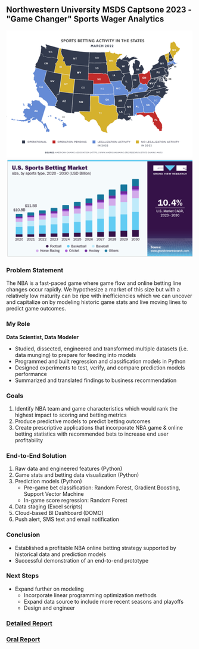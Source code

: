 ## Northwestern University MSDS Captsone 2023 - "Game Changer" Sports Wager Analytics

<img src="images/sports betting map.png?raw=true" width = "500"/>
<img src="images/sports betting barchart.png?raw=true" width = "500"/>

### Problem Statement
The NBA is a fast-paced game where game flow and online betting line changes occur rapidly. We hypothesize a market of this size but with a relatively low maturity can be ripe with inefficiencies which we can uncover and capitalize on by modeling historic game stats and live moving lines to predict game outcomes.

### My Role
**Data Scientist, Data Modeler**
- Studied, dissected, engineered and transformed multiple datasets (i.e. data munging) to prepare for feeding into models
- Programmed and built regression and classification models in Python
- Designed experiments to test, verify, and compare prediction models performance
- Summarized and translated findings to business recommendation

### Goals
1. Identify NBA team and game characteristics which would rank the highest impact to scoring and betting metrics
2. Produce predictive models to predict betting outcomes
3. Create prescriptive applications that incorporate NBA game & online betting statistics with recommended bets to increase end user profitability

### End-to-End Solution
1. Raw data and engineered features (Python)
2. Game stats and betting data visualization (Python)
3. Prediction models (Python)
   - Pre-game bet classification: Random Forest, Gradient Boosting, Support Vector Machine
   - In-game score regression: Random Forest
4. Data staging (Excel scripts)
5. Cloud-based BI Dashboard (DOMO)
6. Push alert, SMS text and email notification

### Conclusion
- Established a profitable NBA online betting strategy supported by historical data and prediction models
- Successful demonstration of an end-to-end prototype

### Next Steps
- Expand further on modeling
  - Incorporate linear programming optimization methods
  - Expand data source to include more recent seasons and playoffs
  - Design and engineer 

### [Detailed Report](/pdf/MSDS498_Team55_FinalReport.pdf)
### [Oral Report](/pdf/MSDS498_Team55_OralReport.pdf)
